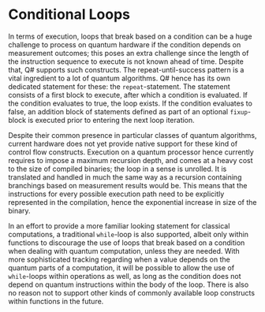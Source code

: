 # Conditional Loops

In terms of execution, loops that break based on a condition can be a huge challenge to process on quantum hardware if the condition depends on measurement outcomes; this poses an extra challenge since the length of the instruction sequence to execute is not known ahead of time. Despite that, Q# supports such constructs. The repeat-until-success pattern is a vital ingredient to a lot of quantum algorithms. Q# hence has its own dedicated statement for these: the `repeat`-statement. The statement consists of a first block to execute, after which a condition is evaluated. If the condition evaluates to true, the loop exists. If the condition evaluates to false, an addition block of statements defined as part of an optional `fixup`-block is executed prior to entering the next loop iteration. 

Despite their common presence in particular classes of quantum algorithms, current hardware does not yet provide native support for these kind of control flow constructs. Execution on a quantum processor hence currently requires to impose a maximum recursion depth, and comes at a heavy cost to the size of compiled binaries; the loop in a sense is unrolled. It is translated and handled in much the same way as a recursion containing branchings based on measurement results would be. This means that the instructions for every possible execution path need to be explicitly represented in the compilation, hence the exponential increase in size of the binary. 

In an effort to provide a more familiar looking statement for classical computations, a traditional `while`-loop is also supported, albeit only within functions to discourage the use of loops that break based on a condition when dealing with quantum computation, unless they are needed. With more sophisticated tracking regarding when a value depends on the quantum parts of a computation, it will be possible to allow the use of `while`-loops within operations as well, as long as the condition does not depend on quantum instructions within the body of the loop. 
There is also no reason not to support other kinds of commonly available loop constructs within functions in the future. 
